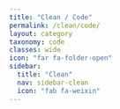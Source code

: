 ```yaml
---
title: "Clean / Code"
permalink: /clean/code/
layout: category
taxonomy: code
classes: wide
icon: "far fa-folder-open"
sidebar:
  title: "Clean"
  nav: sidebar-clean
  icon: "fab fa-weixin"
---
```

